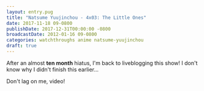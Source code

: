 ```yaml
---
layout: entry.pug
title: "Natsume Yuujinchou - 4x03: The Little Ones"
date: 2017-11-18 09-0800
publishDate: 2017-12-31T00:00:00 -0800
broadcastDate: 2012-01-16 09-0800
categories: watchthroughs anime natsume-yuujinchou
draft: true
---
```


After an almost **ten month** hiatus, I'm back to liveblogging this show! I don't know why I didn't finish this earlier...

Don't lag on me, video!